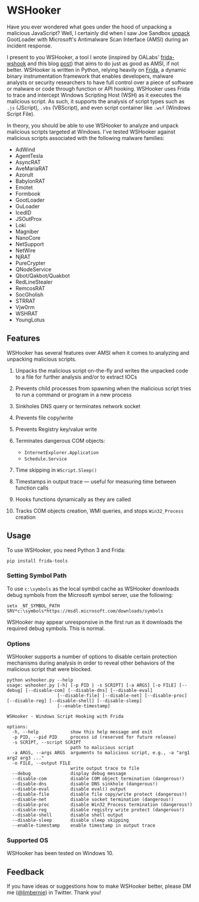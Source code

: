 # WSHooker

Have you ever wondered what goes under the hood of unpacking a malicious JavaScript? Well, I certainly did when I saw Joe Sandbox [unpack](https://www.joesecurity.org/blog/4297261482537891261#) GootLoader with Microsoft's Antimalware Scan Interface (AMSI) during an incident response.

I present to you WSHooker, a tool I wrote (inspired by OALabs' [frida-wshook](https://github.com/OALabs/frida-wshook) and this blog [post](https://darungrim.com/research/2020-06-17-using-frida-for-windows-reverse-engineering.html)) that aims to do just as good as AMSI, if not better. WSHooker is written in Python, relying heavily on [Frida](https://frida.re), a dynamic binary instrumentation framework that enables developers, malware analysts or security researchers to have full control over a piece of software or malware or code through function or API hooking. WSHooker uses Frida to trace and intercept Windows Scripting Host (WSH) as it executes the malicious script. As such, it supports the analysis of script types such as `.js` (JScript), `.vbs` (VBScript), and even script container like `.wsf` (Windows Script File). 

In theory, you should be able to use WSHooker to analyze and unpack malicious scripts targeted at Windows. I've tested WSHooker against malicious scripts associated with the following malware families:

- AdWind
- AgentTesla
- AsyncRAT
- AveMariaRAT
- Azorult
- BabylonRAT
- Emotet
- Formbook
- GootLoader
- GuLoader
- IcedID
- JSOutProx
- Loki
- Magniber
- NanoCore
- NetSupport
- NetWire
- NjRAT
- PureCrypter
- QNodeService
- Qbot/Qakbot/Quakbot
- RedLineStealer
- RemcosRAT
- SocGholish
- STRRAT
- Vjw0rm
- WSHRAT
- YoungLotus

## Features

WSHooker has several features over AMSI when it comes to analyzing and unpacking malicious scripts.

1. Unpacks the malicious script on-the-fly and writes the unpacked code to a file for further analysis and/or to extract IOCs

2. Prevents child processes from spawning when the malicious script tries to run a command or program in a new process

3. Sinkholes DNS query or terminates network socket

4. Prevents file copy/write

5. Prevents Registry key/value write

6. Terminates dangerous COM objects:
   - `InternetExplorer.Application`
   - `Schedule.Service`

7. Time skipping in `WScript.Sleep()`

8. Timestamps in output trace — useful for measuring time between function calls

9. Hooks functions dynamically as they are called

10. Tracks COM objects creation, WMI queries, and stops `Win32_Process` creation 

## Usage

To use WSHooker, you need Python 3 and Frida:

```
pip install frida-tools
```

### Setting Symbol Path

To use `c:\symbols` as the local symbol cache as WSHooker downloads debug symbols from the Microsoft symbol server, use the following:

```
setx _NT_SYMBOL_PATH SRV*c:\symbols*https://msdl.microsoft.com/downloads/symbols
```

WSHooker may appear unresponsive in the first run as it downloads the required debug symbols. This is normal.

### Options

WSHooker supports a number of options to disable certain protection mechanisms during analysis in order to reveal other behaviors of the malicious script that were blocked.

```
python wshooker.py --help
usage: wshooker.py [-h] [-p PID | -s SCRIPT] [-a ARGS] [-o FILE] [--debug] [--disable-com] [--disable-dns] [--disable-eval]
                   [--disable-file] [--disable-net] [--disable-proc] [--disable-reg] [--disable-shell] [--disable-sleep]
                   [--enable-timestamp]

WSHooker - Windows Script Hooking with Frida

options:
  -h, --help            show this help message and exit
  -p PID, --pid PID     process id (reserved for future release)
  -s SCRIPT, --script SCRIPT
                        path to malicious script
  -a ARGS, --args ARGS  arguments to malicious script, e.g., -a "arg1 arg2 arg3 ..."
  -o FILE, --output FILE
                        write output trace to file
  --debug               display debug message
  --disable-com         disable COM object termination (dangerous!)
  --disable-dns         disable DNS sinkhole (dangerous!)
  --disable-eval        disable eval() output
  --disable-file        disable file copy/write protect (dangerous!)
  --disable-net         disable socket termination (dangerous!)
  --disable-proc        disable Win32_Process termination (dangerous!)
  --disable-reg         disable registry write protect (dangerous!)
  --disable-shell       disable shell output
  --disable-sleep       disable sleep skipping
  --enable-timestamp    enable timestamp in output trace
```

### Supported OS

WSHooker has been tested on Windows 10.

## Feedback

If you have ideas or suggestions how to make WSHooker better, please DM me ([@limbernie](https://twitter.com/limbernie)) in Twitter. Thank you!
